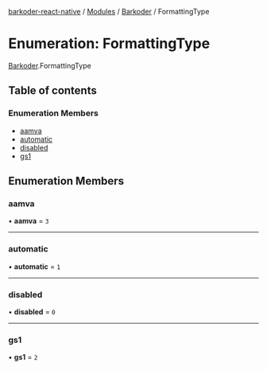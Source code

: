 [barkoder-react-native](../README.md) / [Modules](../modules.md) / [Barkoder](../modules/Barkoder.md) / FormattingType

# Enumeration: FormattingType

[Barkoder](../modules/Barkoder.md).FormattingType

## Table of contents

### Enumeration Members

- [aamva](Barkoder.FormattingType.md#aamva)
- [automatic](Barkoder.FormattingType.md#automatic)
- [disabled](Barkoder.FormattingType.md#disabled)
- [gs1](Barkoder.FormattingType.md#gs1)

## Enumeration Members

### aamva

• **aamva** = ``3``

___

### automatic

• **automatic** = ``1``

___

### disabled

• **disabled** = ``0``

___

### gs1

• **gs1** = ``2``
